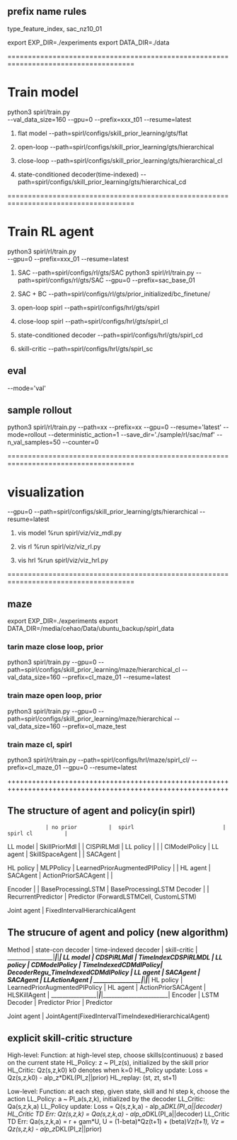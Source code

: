 

## prefix name rules

type_feature_index, sac_nz10_01



export EXP_DIR=./experiments
export DATA_DIR=./data



=====================================================================================
# Train model
python3 spirl/train.py \
--val_data_size=160 --gpu=0 --prefix=xxx_t01 --resume=latest

1. flat model
--path=spirl/configs/skill_prior_learning/gts/flat 

2. open-loop
--path=spirl/configs/skill_prior_learning/gts/hierarchical

3. close-loop
--path=spirl/configs/skill_prior_learning/gts/hierarchical_cl

4. state-conditioned decoder(time-indexed)
--path=spirl/configs/skill_prior_learning/gts/hierarchical_cd


=====================================================================================
# Train RL agent
python3 spirl/rl/train.py \
--gpu=0  --prefix=xxx_01 --resume=latest 

1. SAC
 --path=spirl/configs/rl/gts/SAC 
python3 spirl/rl/train.py --path=spirl/configs/rl/gts/SAC --gpu=0  --prefix=sac_base_01

2. SAC + BC
--path=spirl/configs/rl/gts/prior_initialized/bc_finetune/ 

3. open-loop spirl
--path=spirl/configs/hrl/gts/spirl

4. close-loop spirl
--path=spirl/configs/hrl/gts/spirl_cl

5. state-conditioned decoder
--path=spirl/configs/hrl/gts/spirl_cd

6. skill-critic
--path=spirl/configs/hrl/gts/spirl_sc

## eval
--mode='val'

## sample rollout
python3 spirl/rl/train.py --path=xx --prefix=xx --gpu=0 --resume='latest' --mode=rollout --deterministic_action=1 --save_dir='./sample/rl/sac/maf' --n_val_samples=50 --counter=0

=====================================================================================
# visualization
--gpu=0 --path=spirl/configs/skill_prior_learning/gts/hierarchical --resume=latest

1. vis model
%run spirl/viz/viz_mdl.py 

2. vis rl
%run spirl/viz/viz_rl.py 

3. vis hrl
%run spirl/viz/viz_hrl.py 



=====================================================================================
## maze
export EXP_DIR=./experiments
export DATA_DIR=/media/cehao/Data/ubuntu_backup/spirl_data

### tarin maze close loop, prior
python3 spirl/train.py --gpu=0 --path=spirl/configs/skill_prior_learning/maze/hierarchical_cl --val_data_size=160 --prefix=cl_maze_01 --resume=latest

### train maze open loop, prior
python3 spirl/train.py --gpu=0 --path=spirl/configs/skill_prior_learning/maze/hierarchical --val_data_size=160 --prefix=ol_maze_test

### train maze cl, spirl
python3 spirl/rl/train.py --path=spirl/configs/hrl/maze/spirl_cl/ --prefix=cl_maze_01 --gpu=0 --resume=latest




++++++++++++++++++++++++++++++++++++++++++++++++++++++++++++++++++++++++++++++++++++++++++++++++++++++++++++
## The structure of agent and policy(in spirl)

                | no prior          |  spirl                            | spirl cl          |   

 LL model       | SkillPriorMdl     |                                   | ClSPiRLMdl        | 
 LL policy      |                   |                                   | ClModelPolicy     | 
 LL agent       | SkillSpaceAgent   |                                   | SACAgent          |

 HL policy      | MLPPolicy         | LearnedPriorAugmentedPIPolicy     |                   |
 HL agent       | SACAgent          | ActionPriorSACAgent               |                   |

 Encoder        |                   | BaseProcessingLSTM                | BaseProcessingLSTM
 Decoder        |                   | RecurrentPredictor                | Predictor
                                      (ForwardLSTMCell, CustomLSTM)

 Joint agent    | FixedIntervalHierarchicalAgent


## The strucure of agent and policy (new algorithm)

 Method         | state-con decoder     | time-indexed decoder  | skill-critic          |
________________|_______________________|_______________________|_______________________|
 LL model       | CDSPiRLMdl            |              TimeIndexCDSPiRLMDL              |
 LL policy      | CDModelPolicy         | TimeIndexedCDMdlPolicy| DecoderRegu_TimeIndexedCDMdlPolicy |
 LL agent       | SACAgent              | SACAgent              | LLActionAgent         |
________________|_______________________|_______________________|_______________________|
 HL policy      |                     LearnedPriorAugmentedPIPolicy                     |
 HL agent       |             ActionPriorSACAgent               | HLSKillAgent          |
________________|_______________________|_______________________|_______________________|
 Encoder        | LSTM  
 Decoder        | Predictor
 Prior          | Predictor

 Joint agent    | JointAgent(FixedIntervalTimeIndexedHierarchicalAgent)

 ## explicit skill-critic structure

High-level:
Function:           at high-level step, choose skills(continuous) z based on the current state
HL_Policy:          z ~ PI_z(s), initialized by the skill prior
HL_Critic:          Qz(s,z,k0)  k0 denotes when k=0
HL_Policy update:   Loss = Qz(s,z,k0) - alp_z*DKL(PI_z||prior)
HL_replay:          (st, zt, st+1)

Low-level:
Function:           at each step, given state, skill and hl step k, choose the action
LL_Policy:          a ~ PI_a(s,z,k), initialized by the decoder
LL_Critic:          Qa(s,z,k,a) 
LL_Policy update:   Loss = Q(s,z,k,a) - alp_a*DKL(PI_a||decoder)
HL_Critic TD Err:   Qz(s,z,k) = Qa(s,z,k,a) - alp_a*DKL(PI_a||decoder)
LL_Critic TD Err:   Qa(s,z,k,a) = r + gam*U, U = (1-beta)*Qz(t+1) + (beta)*Vz(t+1), Vz = Qz(s,z,k) - alp_z*DKL(PI_z||prior)